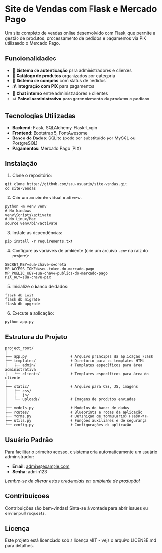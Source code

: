 # Site de Vendas com Flask e Mercado Pago

Um site completo de vendas online desenvolvido com Flask, que permite a gestão de produtos, processamento de pedidos e pagamentos via PIX utilizando o Mercado Pago.

## Funcionalidades

- 🔐 **Sistema de autenticação** para administradores e clientes
- 🏪 **Catálogo de produtos** organizados por categoria
- 🛒 **Sistema de compras** com status de pedidos
- 💰 **Integração com PIX** para pagamentos
- 💬 **Chat interno** entre administradores e clientes
- 📊 **Painel administrativo** para gerenciamento de produtos e pedidos

## Tecnologias Utilizadas

- **Backend**: Flask, SQLAlchemy, Flask-Login
- **Frontend**: Bootstrap 5, FontAwesome
- **Banco de Dados**: SQLite (pode ser substituído por MySQL ou PostgreSQL)
- **Pagamentos**: Mercado Pago (PIX)

## Instalação

1. Clone o repositório:
```
git clone https://github.com/seu-usuario/site-vendas.git
cd site-vendas
```

2. Crie um ambiente virtual e ative-o:
```
python -m venv venv
# No Windows
venv\Scripts\activate
# No Linux/Mac
source venv/bin/activate
```

3. Instale as dependências:
```
pip install -r requirements.txt
```

4. Configure as variáveis de ambiente (crie um arquivo `.env` na raiz do projeto):
```
SECRET_KEY=sua-chave-secreta
MP_ACCESS_TOKEN=seu-token-do-mercado-pago
MP_PUBLIC_KEY=sua-chave-publica-do-mercado-pago
PIX_KEY=sua-chave-pix
```

5. Inicialize o banco de dados:
```
flask db init
flask db migrate
flask db upgrade
```

6. Execute a aplicação:
```
python app.py
```

## Estrutura do Projeto

```
project_root/
│
├── app.py                    # Arquivo principal da aplicação Flask
├── templates/                # Diretório para os templates HTML
│   ├── admin/                # Templates específicos para área administrativa
│   └── cliente/              # Templates específicos para área do cliente
│
├── static/                   # Arquivo para CSS, JS, imagens
│   ├── css/
│   ├── js/
│   └── uploads/              # Imagens de produtos enviadas
│
├── models.py                 # Modelos do banco de dados
├── routes/                   # Blueprints e rotas da aplicação
├── forms.py                  # Definição de formulários Flask-WTF
├── utils.py                  # Funções auxiliares e de segurança
└── config.py                 # Configurações da aplicação
```

## Usuário Padrão

Para facilitar o primeiro acesso, o sistema cria automaticamente um usuário administrador:

- **Email**: admin@example.com
- **Senha**: admin123

*Lembre-se de alterar estas credenciais em ambiente de produção!*

## Contribuições

Contribuições são bem-vindas! Sinta-se à vontade para abrir issues ou enviar pull requests.

## Licença

Este projeto está licenciado sob a licença MIT - veja o arquivo LICENSE.md para detalhes. 